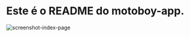 # Este é o README do motoboy-app.

![screenshot-index-page](https://github.com/vibraniumdev/Motoboy-App/blob/master/media/Motoboy-App-Screenshot.png)

